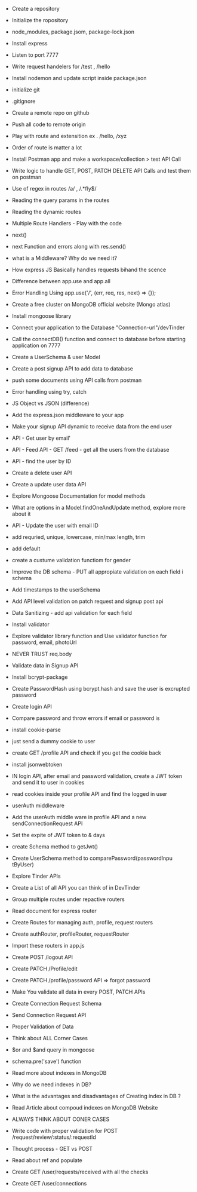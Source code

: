 - Create a repository
- Initialize the ropository
- node_modules, package.jsom, package-lock.json
- Install express
- Listen to port 7777
- Write request handelers for /test , /hello
- Install nodemon and update script  inside  package.json


- initialize git
- .gitignore
- Create a remote repo on github
- Push all code to remote origin
- Play with route and extensition ex . /hello, /xyz
- Order of route is matter a lot
- Install Postman app and make a workspace/collection > test API Call
- Write logic to handle GET, POST, PATCH DELETE API Calls and test them on postman
- Use of regex in routes /a/ , /.*fly$/
- Reading the query params in the routes
- Reading the dynamic routes

- Multiple Route Handlers - Play with the code
- next()
- next Function and errors along with res.send()
<!-- - app.use('/routes', rH1,rH2, [rH3, rH3], rH4, rH5); -->
- what is a Middleware? Why do we need it?
- How express JS Basically handles requests bihand the scence
- Difference between app.use and app.all
- Error Handling Using app.use('/', (err, req, res, next) => {});

- Create a free cluster on MongoDB official website (Mongo atlas)
- Install mongoose library
- Connect your application to the Database "Connection-url"/devTinder
- Call the  connectDB() function and connect to database before starting application  on 7777
 - Create a UserSchema & user Model
 - Create  a post signup API to add data to database
 - push some documents using API calls from postman
 - Error handling using try, catch

 - JS Object vs JSON  (difference)
 - Add the express.json middleware to your app
 - Make your signup API dynamic to receive data from the end  user
 - API - Get user by email'
 - API - Feed API - GET /feed - get all the users from the database
- API - find the user by ID
- Create a delete user API
- Create a update user data API
- Explore Mongoose Documentation for model methods
- What are options in a Model.findOneAndUpdate method, explore more about it
- API - Update the user with email ID             
- add requried, unique, lowercase, min/max length, trim
- add default
- create a custume validation functiom for gender
- Improve the DB schema - PUT all  appropiate validation on each field i schema
- Add timestamps to the userSchema
- Add API level validation on patch request and signup post api
- Data Sanitizing - add api validation for each field
- Install validator
- Explore validator library function and Use validator function for password, email, photoUrl
- NEVER TRUST req.body

- Validate data in Signup API
- Install bcrypt-package
- Create  PasswordHash  using bcrypt.hash and save the user is excrupted password
- Create login API
- Compare password and throw errors if email or password is 



- install cookie-parse
- just send a dummy cookie to user
- create GET /profile API and check if you get the cookie back
- install jsonwebtoken
- IN login API, after email and password validation,  create a JWT token and send it to user in cookies
- read cookies inside your profile API and find the logged in user
- userAuth middleware
- Add the userAuth middle ware in profile API and a new sendConnectionRequest API    
- Set the expite of JWT token to & days  
- create Schema method to getJwt()
- Create UserSchema method to comparePassword(passwordInpu tByUser)


- Explore Tinder APIs
- Create a List of all API you can think of in DevTinder
- Group multiple routes under repactive routers
- Read document for express router
- Create Routes for managing auth, profile, request routers
- Create authRouter, profileRouter, requestRouter
- Import these routers in app.js
- Create POST /logout API
- Create PATCH /Profile/edit
- Create PATCH /profile/password API => forgot password
- Make You validate all data in every POST, PATCH APIs



- Create Connection Request Schema
- Send Connection Request API
- Proper Validation of Data
- Think about ALL Corner Cases
- $or and $and query in mongoose 
- schema.pre('save') function
- Read more about indexes in MongoDB
- Why do we need indexes in DB?
- What is the advantages and disadvantages of Creating index in DB ? 
- Read Article about compoud indexes on MongoDB Website
- ALWAYS THINK ABOUT CONER CASES

- Write code with proper validation for POST /request/review/:status/:requestId
- Thought process - GET vs POST
- Read about ref and populate
- Create GET /user/requests/received with all the checks
- Create GET /user/connections